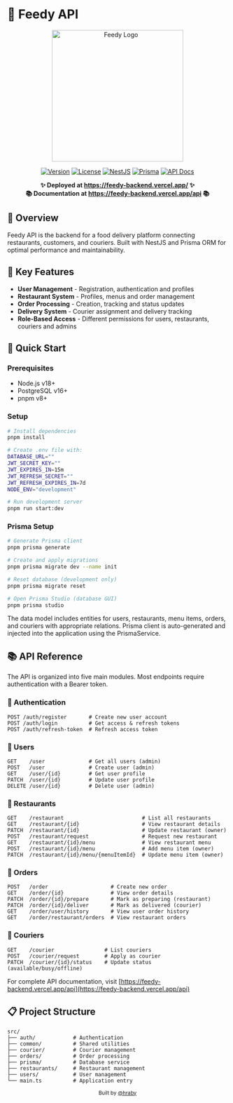 # 🍔 Feedy API

<p align="center">
  <img src="https://i.imgur.com/BG7vGgK.png" alt="Feedy Logo" width="300">
</p>

<p align="center">
  <a href="#"><img src="https://img.shields.io/badge/version-1.0.0-blue?style=flat-square" alt="Version"></a>
  <a href="#"><img src="https://img.shields.io/badge/license-MIT-green?style=flat-square" alt="License"></a>
  <a href="#"><img src="https://img.shields.io/badge/NestJS-10.0.0-E0234E?style=flat-square&logo=nestjs&logoColor=white" alt="NestJS"></a>
  <a href="#"><img src="https://img.shields.io/badge/Prisma-5.0.0-2D3748?style=flat-square&logo=prisma&logoColor=white" alt="Prisma"></a>
  <a href="https://feedy-backend.vercel.app/api"><img src="https://img.shields.io/badge/API%20Docs-Swagger-85EA2D?style=flat-square&logo=swagger&logoColor=black" alt="API Docs"></a>
</p>

<p align="center">
  <b>✨ Deployed at <a href="https://feedy-backend.vercel.app/">https://feedy-backend.vercel.app/</a> ✨</b><br>
  <b>📚 Documentation at <a href="https://feedy-backend.vercel.app/api">https://feedy-backend.vercel.app/api</a> 📚</b>
</p>

## 🌟 Overview

Feedy API is the backend for a food delivery platform connecting restaurants, customers, and couriers. Built with NestJS and Prisma ORM for optimal performance and maintainability.

## 🚀 Key Features

- **User Management** - Registration, authentication and profiles
- **Restaurant System** - Profiles, menus and order management
- **Order Processing** - Creation, tracking and status updates
- **Delivery System** - Courier assignment and delivery tracking
- **Role-Based Access** - Different permissions for users, restaurants, couriers and admins

## 🔧 Quick Start

### Prerequisites

- Node.js v18+
- PostgreSQL v16+
- pnpm v8+

### Setup

```bash
# Install dependencies
pnpm install

# Create .env file with:
DATABASE_URL=""
JWT_SECRET_KEY=""
JWT_EXPIRES_IN=15m
JWT_REFRESH_SECRET=""
JWT_REFRESH_EXPIRES_IN=7d
NODE_ENV="development"

# Run development server
pnpm run start:dev
```

### Prisma Setup

```bash
# Generate Prisma client
pnpm prisma generate

# Create and apply migrations
pnpm prisma migrate dev --name init

# Reset database (development only)
pnpm prisma migrate reset

# Open Prisma Studio (database GUI)
pnpm prisma studio
```

The data model includes entities for users, restaurants, menu items, orders, and couriers with appropriate relations. Prisma client is auto-generated and injected into the application using the PrismaService.

## 📚 API Reference

The API is organized into five main modules. Most endpoints require authentication with a Bearer token.

### 🔐 Authentication

```
POST /auth/register       # Create new user account
POST /auth/login          # Get access & refresh tokens
POST /auth/refresh-token  # Refresh access token
```

### 👤 Users

```
GET    /user              # Get all users (admin)
POST   /user              # Create user (admin)
GET    /user/{id}         # Get user profile
PATCH  /user/{id}         # Update user profile
DELETE /user/{id}         # Delete user (admin)
```

### 🍕 Restaurants

```
GET    /restaurant                         # List all restaurants
GET    /restaurant/{id}                    # View restaurant details
PATCH  /restaurant/{id}                    # Update restaurant (owner)
POST   /restaurant/request                 # Request new restaurant
GET    /restaurant/{id}/menu               # View restaurant menu
POST   /restaurant/{id}/menu               # Add menu item (owner)
PATCH  /restaurant/{id}/menu/{menuItemId}  # Update menu item (owner)
```

### 🛒 Orders

```
POST   /order                    # Create new order
GET    /order/{id}               # View order details
PATCH  /order/{id}/prepare       # Mark as preparing (restaurant)
PATCH  /order/{id}/deliver       # Mark as delivered (courier)
GET    /order/user/history       # View user order history
GET    /order/restaurant/orders  # View restaurant orders
```

### 🚚 Couriers

```
GET    /courier                # List couriers
POST   /courier/request        # Apply as courier
PATCH  /courier/{id}/status    # Update status (available/busy/offline)
```

For complete API documentation, visit [https://feedy-backend.vercel.app/api](https://feedy-backend.vercel.app/api)

## 📋 Project Structure

```
src/
├── auth/            # Authentication
├── common/          # Shared utilities
├── courier/         # Courier management
├── orders/          # Order processing
├── prisma/          # Database service
├── restaurants/     # Restaurant management
├── users/           # User management
└── main.ts          # Application entry
```

<div align="center">
  
<sub>Built by [@hraby](https://github.com/Hraby)</sub>

</div>